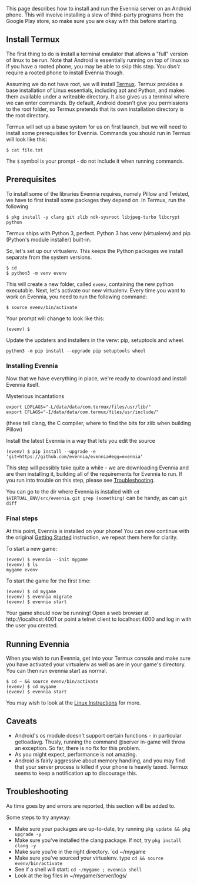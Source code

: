 
This page describes how to install and run the Evennia server on an Android phone. This will involve
installing a slew of third-party programs from the Google Play store, so make sure you are okay with
this before starting.

## Install Termux

The first thing to do is install a terminal emulator that allows a "full" version of linux to be run. Note that Android is essentially running on top of linux so if you have a rooted phone, you may be able to skip this step. You *don't* require a rooted phone to install Evennia though.

Assuming we do not have root, we will install [Termux](https://play.google.com/store/apps/details?id=com.termux&hl=en).
Termux provides a base installation of Linux essentials, including apt and Python, and makes them available under a writeable directory. It also gives us a terminal where we can enter commands. By default, Android doesn't give you permissions to the root folder, so Termux pretends that its own installation directory is the root directory.

Termux will set up a base system for us on first launch, but we will need to install some prerequisites for Evennia. Commands you should run in Termux will look like this:

```
$ cat file.txt
```
The `$` symbol is your prompt - do not include it when running commands.

## Prerequisites

To install some of the libraries Evennia requires, namely Pillow and Twisted, we have to first install some packages they depend on. In Termux, run the following 
```
$ pkg install -y clang git zlib ndk-sysroot libjpeg-turbo libcrypt python
```

Termux ships with Python 3, perfect. Python 3 has venv (virtualenv) and pip (Python's module installer) built-in.

So, let's set up our virtualenv. This keeps the Python packages we install separate from the system versions.

```
$ cd
$ python3 -m venv evenv
```

This will create a new folder, called `evenv`, containing the new python executable.
Next, let's activate our new virtualenv. Every time you want to work on Evennia, you need to run the following command:

```
$ source evenv/bin/activate
```

Your prompt will change to look like this:
```
(evenv) $
```
Update the updaters and installers in the venv: pip, setuptools and wheel.
```
python3 -m pip install --upgrade pip setuptools wheel
```

### Installing Evennia

Now that we have everything in place, we're ready to download and install Evennia itself.

Mysterious incantations
```
export LDFLAGS="-L/data/data/com.termux/files/usr/lib/"
export CFLAGS="-I/data/data/com.termux/files/usr/include/"
```
(these tell clang, the C compiler, where to find the bits for zlib when building Pillow)

Install the latest Evennia in a way that lets you edit the source
```
(evenv) $ pip install --upgrade -e 'git+https://github.com/evennia/evennia#egg=evennia' 
```

This step will possibly take quite a while - we are downloading Evennia and are then installing it, building all of the requirements for Evennia to run. If you run into trouble on this step, please see [Troubleshooting](#troubleshooting).

You can go to the dir where Evennia is installed with `cd $VIRTUAL_ENV/src/evennia`. `git grep (something)` can be handy, as can `git diff`

### Final steps

At this point, Evennia is installed on your phone! You can now continue with the original [Getting Started](Getting-Started) instruction, we repeat them here for clarity.

To start a new game:

```
(evenv) $ evennia --init mygame
(evenv) $ ls
mygame evenv
```

To start the game for the first time:

```
(evenv) $ cd mygame
(evenv) $ evennia migrate
(evenv) $ evennia start
```

Your game should now be running! Open a web browser at http://localhost:4001 or point a telnet client to localhost:4000 and log in with the user you created.

## Running Evennia

When you wish to run Evennia, get into your Termux console and make sure you have activated your virtualenv as well as are in your game's directory. You can then run evennia start as normal.

```
$ cd ~ && source evenv/bin/activate
(evenv) $ cd mygame
(evenv) $ evennia start
```

You may wish to look at the [Linux Instructions](https://github.com/evennia/evennia/wiki/Getting-Started#linux-install) for more.

## Caveats

- Android's os module doesn't support certain functions - in particular getloadavg. Thusly, running the command @server in-game will throw an exception. So far, there is no fix for this problem.
- As you might expect, performance is not amazing.
- Android is fairly aggressive about memory handling, and you may find that your server process is killed if your phone is heavily taxed. Termux seems to keep a notification up to discourage this.

## Troubleshooting

As time goes by and errors are reported, this section will be added to.

Some steps to try anyway:
* Make sure your packages are up-to-date, try running `pkg update && pkg upgrade -y`
* Make sure you've installed the clang package. If not, try `pkg install clang -y`
* Make sure you're in the right directory. `cd ~/mygame
* Make sure you've sourced your virtualenv. type `cd && source evenv/bin/activate`
* See if a shell will start: `cd ~/mygame ; evennia shell`
* Look at the log files in ~/mygame/server/logs/